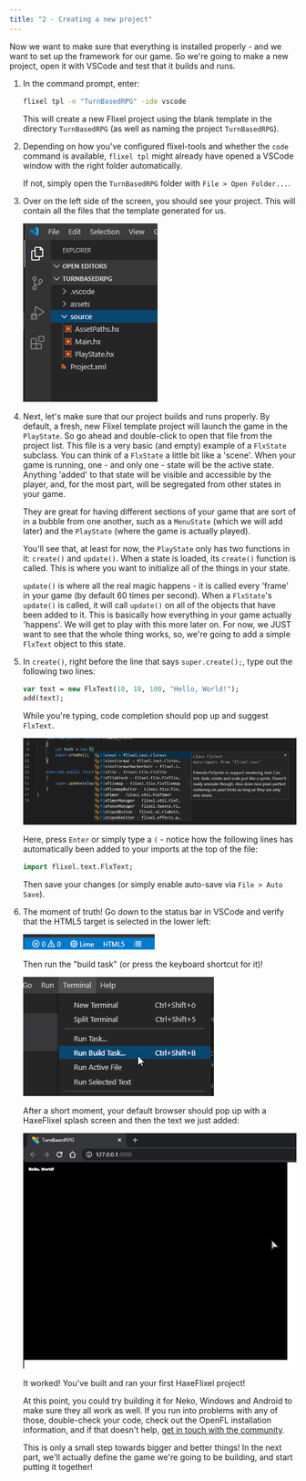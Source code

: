```yaml
---
title: "2 - Creating a new project"
---
```


Now we want to make sure that everything is installed properly - and we want to set up the framework for our game. So we're going to make a new project, open it with VSCode and test that it builds and runs.

1. In the command prompt, enter:

	```bash
	flixel tpl -n "TurnBasedRPG" -ide vscode
	```

	This will create a new Flixel project using the blank template in the directory `TurnBasedRPG` (as well as naming the project `TurnBasedRPG`).

2. Depending on how you've configured flixel-tools and whether the `code` command is available, `flixel tpl` might already have opened a VSCode window with the right folder automatically.

	If not, simply open the `TurnBasedRPG` folder with `File > Open Folder...`.

3. Over on the left side of the screen, you should see your project. This will contain all the files that the template generated for us.

	![](../images/01_tutorial/vscode_files.png)

4. Next, let's make sure that our project builds and runs properly. By default, a fresh, new Flixel template project will launch the game in the `PlayState`. So go ahead and double-click to open that file from the project list.
	This file is a very basic (and empty) example of a `FlxState` subclass. You can think of a `FlxState` a little bit like a 'scene'. When your game is running, one - and only one - state will be the active state. Anything 'added' to that state will be visible and accessible by the player, and, for the most part, will be segregated from other states in your game.

	They are great for having different sections of your game that are sort of in a bubble from one another, such as a `MenuState` (which we will add later) and the `PlayState` (where the game is actually played).

	You'll see that, at least for now, the `PlayState` only has two functions in it: `create()` and `update()`. When a state is loaded, its `create()` function is called. This is where you want to initialize all of the things in your state.

	`update()` is where all the real magic happens - it is called every 'frame' in your game (by default 60 times per second). When a `FlxState`'s `update()` is called, it will call `update()` on all of the objects that have been added to it. This is basically how everything in your game actually 'happens'. We will get to play with this more later on.
	For now, we JUST want to see that the whole thing works, so, we're going to add a simple `FlxText` object to this state.

5. In `create()`, right before the line that says `super.create();`, type out the following two lines:

	```haxe
	var text = new FlxText(10, 10, 100, "Hello, World!");
	add(text);
	```

	While you're typing, code completion should pop up and suggest `FlxText`.

	![](../images/01_tutorial/vscode_flxtext_completion.png)

	Here, press `Enter` or simply type a `(` - notice how the following lines has automatically been added to your imports at the top of the file:

	```haxe
	import flixel.text.FlxText;
	```

	Then save your changes (or simply enable auto-save via `File > Auto Save`).

8. The moment of truth! Go down to the status bar in VSCode and verify that the HTML5 target is selected in the lower left:

	![](../images/01_tutorial/vscode_target_selection.png)

	Then run the "build task" (or press the keyboard shortcut for it)!
	
	![](../images/01_tutorial/vscode_run_build_task.png)

	After a short moment, your default browser should pop up with a HaxeFlixel splash screen and then the text we just added:

	![](../images/01_tutorial/browser_hello_world.png)

	It worked! You've built and ran your first HaxeFlixel project!

	At this point, you could try building it for Neko, Windows and Android to make sure they all work as well. If you run into problems with any of those, double-check your code, check out the OpenFL installation information, and if that doesn't help, [get in touch with the community](/documentation/community/).

	This is only a small step towards bigger and better things! In the next part, we'll actually define the game we're going to be building, and start putting it together!
